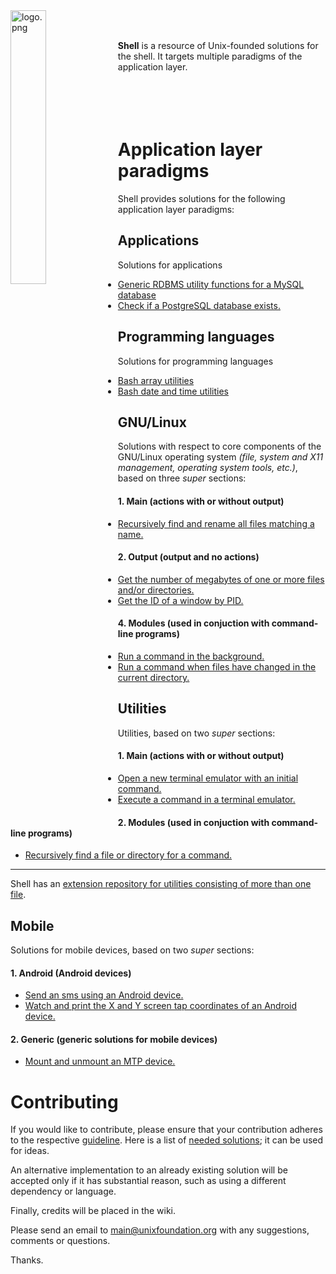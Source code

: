 
<img src='https://raw.githubusercontent.com/unixfoundation/shell/images/logo.png' width='33.5%' align='left' alt='logo.png'>
<br><br>

**Shell** is a resource of Unix-founded solutions for the shell. It targets multiple paradigms of the application layer.
<br><br><br><br><br>

# Application layer paradigms

Shell provides solutions for the following application layer paradigms:

## Applications

Solutions for applications

* [Generic RDBMS utility functions for a MySQL database](functions_scripts/applications/database/mysqldbutils)
* [Check if a PostgreSQL database exists.](one-liners/applications/database/postgresql-database.one-liners)

## Programming languages

Solutions for programming languages

* [Bash array utilities](functions_scripts/programming_languages/bash/arrayutils.bash)
* [Bash date and time utilities](functions_scripts/programming_languages/bash/dateandtimeutils.bash)

## GNU/Linux

Solutions with respect to core components of the GNU/Linux operating system *(file, system and X11 management, operating system tools, etc.)*, based on three *super* sections:

#### 1. Main (actions with or without output)

* [Recursively find and rename all files matching a name.](scripts/gnulinux--main/file_management/renmrec)

#### 2. Output (output and no actions)

* [Get the number of megabytes of one or more files and/or directories.](one-liners/gnulinux--output/file_management/general-file-management.one-liners)
* [Get the ID of a window by PID.](scripts/gnulinux--output/x11_management/getwindidbypid)

#### 4. Modules (used in conjuction with command-line programs)

* [Run a command in the background.](scripts/gnulinux--modules/shell_management/runinbg)
* [Run a command when files have changed in the current directory.](scripts/gnulinux--modules/file_management/inotify)

## Utilities

Utilities, based on two *super* sections:

#### 1. Main (actions with or without output)

* [Open a new terminal emulator with an initial command.](scripts/utilities--main/general_program_management/opennewterm)
* [Execute a command in a terminal emulator.](scripts/utilities--main/keybind/exectermcommand)

#### 2. Modules (used in conjuction with command-line programs)

* [Recursively find a file or directory for a command.](scripts/utilities--modules/general_program_management/findfileforcmd)

---

Shell has an [extension repository for utilities consisting of more than one file](https://github.com/unixfoundation/shell--packaged-utilities).

## Mobile

Solutions for mobile devices, based on two *super* sections:

#### 1. Android (Android devices)

* [Send an sms using an Android device.](scripts/mobile--android/utilities/sendsms)
* [Watch and print the X and Y screen tap coordinates of an Android device.](scripts/mobile--android/hardware_management/getmobilescreentappos)

#### 2. Generic (generic solutions for mobile devices)

* [Mount and unmount an MTP device.](scripts/mobile--generic/management/mountmtpdev)

# Contributing

If you would like to contribute, please ensure that your contribution adheres to the respective [guideline](https://github.com/unixfoundation/shell/wiki). Here is a list of [needed solutions](https://github.com/unixfoundation/shell/wiki/Needed-solutions); it can be used for ideas.

An alternative implementation to an already existing solution will be accepted only if it has substantial reason, such as using a different dependency or language.

Finally, credits will be placed in the wiki.

Please send an email to main@unixfoundation.org with any suggestions, comments or questions.

Thanks.

